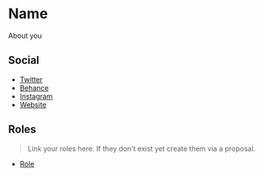 # Name
About you

## Social
- [Twitter]()
- [Behance]()
- [Instagram]()
- [Website]()

## Roles
> Link your roles here. If they don't exist yet create them via a proposal.
- [Role]()
